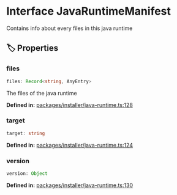 # Interface JavaRuntimeManifest

Contains info about every files in this java runtime
## 🏷️ Properties

### files

```ts
files: Record<string, AnyEntry>
```
The files of the java runtime
<p style="font-size: 14px; color: var(--vp-c-text-2)">
<strong>Defined in:</strong> <a href="https://github.com/voxelum/minecraft-launcher-core-node/blob/master/packages/installer/java-runtime.ts#L128" target="_blank" rel="noreferrer">packages/installer/java-runtime.ts:128</a>
</p>


### target

```ts
target: string
```
<p style="font-size: 14px; color: var(--vp-c-text-2)">
<strong>Defined in:</strong> <a href="https://github.com/voxelum/minecraft-launcher-core-node/blob/master/packages/installer/java-runtime.ts#L124" target="_blank" rel="noreferrer">packages/installer/java-runtime.ts:124</a>
</p>


### version

```ts
version: Object
```
<p style="font-size: 14px; color: var(--vp-c-text-2)">
<strong>Defined in:</strong> <a href="https://github.com/voxelum/minecraft-launcher-core-node/blob/master/packages/installer/java-runtime.ts#L130" target="_blank" rel="noreferrer">packages/installer/java-runtime.ts:130</a>
</p>


